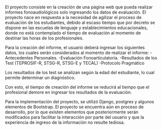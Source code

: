 El proyecto consiste en la creación de una página web que pueda realizar informes fonoaudiológicos solo ingresando los datos de evaluación. El proyecto nace en respuesta a la necesidad de agilizar el proceso de evaluación de los estudiantes, debido al escaso tiempo que por decreto se dispone en las escuelas de lenguaje y establecimientos educacionales, donde no está contemplado el tiempo de evaluación al momento de destinar las horas de los profesionales.

Para la creación del informe, el usuario deberá ingresar los siguientes datos, los cuales serán considerados al momento de realizar el informe: -Antecedentes Personales. -Evaluación Fonoarticulatoria. -Resultados de los Test (TEPROSIF-R, STSG-R, STSG-E y TECAL) -Protocolo Pragmático

Los resultados de los test se analizan según la edad del estudiante, lo cual permite determinar un diagnóstico.

Con esto, el tiempo de creación del informe se reducirá al tiempo que el profesional demore en ingresar los resultados de la evaluación.

Para la implementación del proyecto, se utilizó Django, postgres y algunos elementos de Bootstrap. El proyecto se encuentra aún en proceso de desarrollo, por lo que existen elementos que posteriormente serán modificados para facilitar la interacción por parte del usuario y que la experiencia de ingreso de la información no resulte tediosa.

